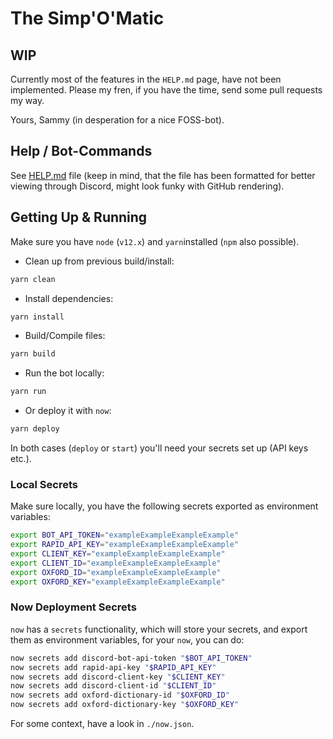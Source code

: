 # The Simp'O'Matic

## WIP

Currently most of the features in the `HELP.md` page, have not been
implemented.  Please my fren, if you have the time, send some pull
requests my way.

Yours, Sammy (in desperation for a nice FOSS-bot).

## Help / Bot-Commands

See [HELP.md](./HELP.md) file (keep in mind, that the file has
been formatted for better viewing through Discord, might look funky
with GitHub rendering).

## Getting Up & Running

Make sure you have `node` (`v12.x`) and `yarn`installed
(`npm` also possible).

- Clean up from previous build/install:
```sh
yarn clean
```
- Install dependencies:
```sh
yarn install
```
- Build/Compile files:
```sh
yarn build
```
- Run the bot locally:
```sh
yarn run
```
- Or deploy it with `now`:
```sh
yarn deploy
```

In both cases (`deploy` or `start`) you'll need your secrets set up
(API keys etc.).

### Local Secrets

Make sure locally, you have the following secrets exported
as environment variables:
```sh
export BOT_API_TOKEN="exampleExampleExampleExample"
export RAPID_API_KEY="exampleExampleExampleExample"
export CLIENT_KEY="exampleExampleExampleExample"
export CLIENT_ID="exampleExampleExampleExample"
export OXFORD_ID="exampleExampleExampleExample"
export OXFORD_KEY="exampleExampleExampleExample"
```

### Now Deployment Secrets

`now` has a `secrets` functionality, which will store your secrets, and
export them as environment variables, for your `now`, you can do:
```sh
now secrets add discord-bot-api-token "$BOT_API_TOKEN"
now secrets add rapid-api-key "$RAPID_API_KEY"
now secrets add discord-client-key "$CLIENT_KEY"
now secrets add discord-client-id "$CLIENT_ID"
now secrets add oxford-dictionary-id "$OXFORD_ID"
now secrets add oxford-dictionary-key "$OXFORD_KEY"
```
For some context, have a look in `./now.json`.
